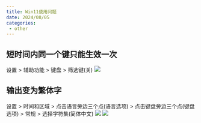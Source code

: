 ```yaml
---
title: Win11使用问题
date: 2024/08/05
categories:
 - other
---
```

## 短时间内同一个键只能生效一次
设置 > 辅助功能 > 键盘 > 筛选键(关)
![](/image/2024080501.png)

## 输出变为繁体字
设置 > 时间和区域 > 点击语言旁边三个点(语言选项) > 点击键盘旁边三个点(键盘选项) > 常规 > 选择字符集(简体中文)
![](/image/2024080502.png)
![](/image/2024080503.png)